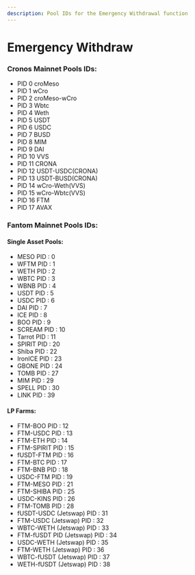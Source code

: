 ```yaml
---
description: Pool IDs for the Emergency Withdrawal function
---
```


# Emergency Withdraw

### Cronos Mainnet Pools IDs:

* PID 0 croMeso&#x20;
* PID 1 wCro&#x20;
* PID 2 croMeso-wCro&#x20;
* PID 3 Wbtc&#x20;
* PID 4 Weth&#x20;
* PID 5 USDT&#x20;
* PID 6 USDC&#x20;
* PID 7 BUSD&#x20;
* PID 8 MIM&#x20;
* PID 9 DAI&#x20;
* PID 10 VVS&#x20;
* PID 11 CRONA&#x20;
* PID 12 USDT-USDC(CRONA)&#x20;
* PID 13 USDT-BUSD(CRONA)&#x20;
* PID 14 wCro-Weth(VVS)&#x20;
* PID 15 wCro-Wbtc(VVS)&#x20;
* PID 16 FTM&#x20;
* PID 17 AVAX

### Fantom Mainnet Pools IDs:

#### Single Asset Pools:

* MESO PID : 0
* WFTM PID : 1
* WETH PID : 2
* WBTC PID : 3
* WBNB PID : 4
* USDT PID : 5
* USDC PID : 6
* DAI PID : 7
* ICE PID : 8
* BOO PID : 9
* SCREAM PID : 10
* Tarrot PID : 11
* SPIRIT PID : 20
* Shiba PID : 22
* IronICE PID : 23
* GBONE PID : 24
* TOMB PID : 27
* MIM PID : 29
* SPELL PID : 30
* LINK PID : 39

#### LP Farms:

* FTM-BOO PID : 12
* FTM-USDC PID : 13
* FTM-ETH PID : 14
* FTM-SPIRIT PID : 15
* fUSDT-FTM PID : 16
* FTM-BTC PID : 17
* FTM-BNB PID : 18
* USDC-FTM PID : 19
* FTM-MESO PID : 21
* FTM-SHIBA PID : 25
* USDC-KINS PID : 26
* FTM-TOMB PID : 28
* fUSDT-USDC (Jetswap) PID : 31
* FTM-USDC (Jetswap) PID : 32
* WBTC-WETH (Jetswap) PID : 33
* FTM-fUSDT PID (Jetswap) PID : 34
* USDC-WETH (Jetswap) PID : 35
* FTM-WETH (Jetswap) PID : 36
* WBTC-fUSDT (Jetswap) PID : 37
* WETH-fUSDT (Jetswap) PID : 38
